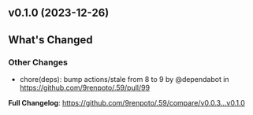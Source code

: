 ## v0.1.0 (2023-12-26)
<!-- Release notes generated using configuration in .github/release.yml at main -->

## What's Changed
### Other Changes
* chore(deps): bump actions/stale from 8 to 9 by @dependabot in https://github.com/9renpoto/.59/pull/99


**Full Changelog**: https://github.com/9renpoto/.59/compare/v0.0.3...v0.1.0
